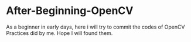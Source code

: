 # After-Beginning-OpenCV
As a beginner in early days, here i will try to commit the codes of OpenCV Practices did by me. Hope I will found them.
